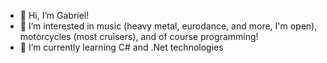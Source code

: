 - 👋 Hi, I’m Gabriel!
- 👀 I’m interested in music (heavy metal, eurodance, and more, I'm open), motorcycles (most cruisers), and of course programming! 
- 🌱 I’m currently learning C# and .Net technologies

<!---
Maflex24/Maflex24 is a ✨ special ✨ repository because its `README.md` (this file) appears on your GitHub profile.
You can click the Preview link to take a look at your changes.
--->
